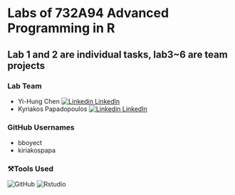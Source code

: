 # Labs of 732A94 Advanced Programming in R
## Lab 1 and 2 are individual tasks, lab3~6 are team projects

### Lab Team
* Yi-Hung Chen [![Linkedin](https://i.stack.imgur.com/gVE0j.png) LinkedIn](https://www.linkedin.com/in/yi-hung-eric-chen-7aa54120a)
* Kyriakos Papadopoulos [![Linkedin](https://i.stack.imgur.com/gVE0j.png) LinkedIn](https://www.linkedin.com/in/kyriakos-papadopoulos-0295461a0/)

### GitHub Usernames
* bboyect
* kiriakospapa

### ⚒️Tools Used
<img alt="GitHub" src="https://img.shields.io/badge/Github--edr?style=plastic&logo=github&?logoColor=red&logoWidth=20&color=inactive"></a>
<img alt="Rstudio" src="https://img.shields.io/badge/Rstudio--edr?style=plastic&logo=rstudio&?logoColor=red&logoWidth=20&color=inactive&labelColor=success"></a>

